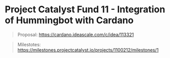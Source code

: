 # Project Catalyst Fund 11 - Integration of Hummingbot with Cardano

> Proposal: https://cardano.ideascale.com/c/idea/113321

> Milestotes: https://milestones.projectcatalyst.io/projects/1100212/milestones/1

